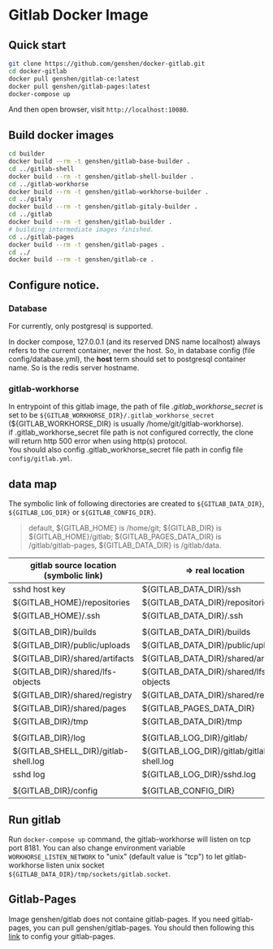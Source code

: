 # Gitlab Docker Image
## Quick start
```bash
git clone https://github.com/genshen/docker-gitlab.git
cd docker-gitlab
docker pull genshen/gitlab-ce:latest
docker pull genshen/gitlab-pages:latest
docker-compose up
```

And then open browser, visit `http://localhost:10080`.

## Build docker images
<!--
            lang       statue   note     config  make
shell       ruby+go    ?                         ./bin/install; ./bin/compile;
workhorse   go         okk               redis   make install PREFIX=xxx
pages       go         okk               cmd arg make, and copy bin dir.
gitaly      go+ruby    okk      git              make install [PREFIX=xxx]; make to download and compile Ruby dependencies, and to compile the Go binary.
gitlab      ruby
-->
```bash
cd builder
docker build --rm -t genshen/gitlab-base-builder .
cd ../gitlab-shell
docker build --rm -t genshen/gitlab-shell-builder .
cd ../gitlab-workhorse
docker build --rm -t genshen/gitlab-workhorse-builder .
cd ../gitaly
docker build --rm -t genshen/gitlab-gitaly-builder .
cd ../gitlab
docker build --rm -t genshen/gitlab-builder .
# building intermediate images finished.
cd ../gitlab-pages
docker build --rm -t genshen/gitlab-pages .
cd ../
docker build --rm -t genshen/gitlab-ce .
```

## Configure notice.
### Database
For currently, only postgresql is supported.

In docker compose, 127.0.0.1 (and its reserved DNS name localhost) always refers to the current container, never the host.
So, in database config (file config/database.yml), the **host** term should set to postgresql container name.
So is the redis server hostname.

### gitlab-workhorse
In entrypoint of this gitlab image, the path of file *.gitlab_workhorse_secret* is set to be `${GITLAB_WORKHORSE_DIR}/.gitlab_workhorse_secret` (${GITLAB_WORKHORSE_DIR} is usually /home/git/gitlab-workhorse).  
if .gitlab_workhorse_secret file path is not configured correctly, the clone will return http 500 error when using http(s) protocol.  
You should also config .gitlab_workhorse_secret file path in config file `config/gitlab.yml`.  

## data map
The symbolic link of following directories are created to `${GITLAB_DATA_DIR}`, `${GITLAB_LOG_DIR}` or `${GITLAB_CONFIG_DIR}`.

> default, ${GITLAB_HOME} is /home/git; ${GITLAB_DIR} is ${GITLAB_HOME}/gitlab; ${GITLAB_PAGES_DATA_DIR} is /gitlab/gitlab-pages, ${GITLAB_DATA_DIR} is /gitlab/data.

|  gitlab source location (symbolic link) | => real location |
|---|---|
| sshd host key                    | ${GITLAB_DATA_DIR}/ssh  |
| ${GITLAB_HOME}/repositories      | ${GITLAB_DATA_DIR}/repositories  |
| ${GITLAB_HOME}/.ssh              | ${GITLAB_DATA_DIR}/.ssh  |
| | |
| ${GITLAB_DIR}/builds             | ${GITLAB_DATA_DIR}/builds  |
| ${GITLAB_DIR}/public/uploads     | ${GITLAB_DATA_DIR}/public/uploads  |
| ${GITLAB_DIR}/shared/artifacts   | ${GITLAB_DATA_DIR}/shared/artifacts  |
| ${GITLAB_DIR}/shared/lfs-objects | ${GITLAB_DATA_DIR}/shared/lfs-objects  |
| ${GITLAB_DIR}/shared/registry    | ${GITLAB_DATA_DIR}/shared/registry  |
| ${GITLAB_DIR}/shared/pages       | ${GITLAB_PAGES_DATA_DIR}  |
| ${GITLAB_DIR}/tmp                | ${GITLAB_DATA_DIR}/tmp  |
| | |
| ${GITLAB_DIR}/log            | ${GITLAB_LOG_DIR}/gitlab/  |
| ${GITLAB_SHELL_DIR}/gitlab-shell.log | ${GITLAB_LOG_DIR}/gitlab/gitlab-shell.log  |
| sshd log                     |  ${GITLAB_LOG_DIR}/sshd.log  |
| | |
| ${GITLAB_DIR}/config         |  ${GITLAB_CONFIG_DIR} |

## Run gitlab
Run `docker-compose up` command, the gitlab-workhorse will listen on tcp port 8181. You can also change environment variable `WORKHORSE_LISTEN_NETWORK` to "unix" (default value is "tcp") to let gitlab-workhorse listen unix socket `${GITLAB_DATA_DIR}/tmp/sockets/gitlab.socket`.

## Gitlab-Pages
Image genshen/gitlab does not containe gitlab-pages.
If you need gitlab-pages, you can pull genshen/gitlab-pages.
You should then following this [link](https://docs.gitlab.com/ce/administration/pages/source.html) to config your gitlab-pages.